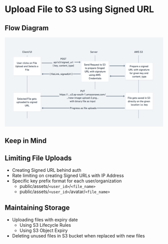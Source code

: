 # Upload File to S3 using Signed URL

## Flow Diagram

![](file-upload-diagram.png)

## Keep in Mind

## Limiting File Uploads

- Creating Signed URL behind auth
- Rate limiting on creating Signed URLs with IP Address
- Specific key prefix format for each user/organization
  - public/assets/`<user_id>`/`<file_name>`
  - public/assets/`<user_id>`/avatar/`<file_name>`

## Maintaining Storage

- Uploading files with expiry date
  - Using S3 Lifecycle Rules
  - Using S3 Object Expiry
- Deleting unused files in S3 bucket when replaced with new files
